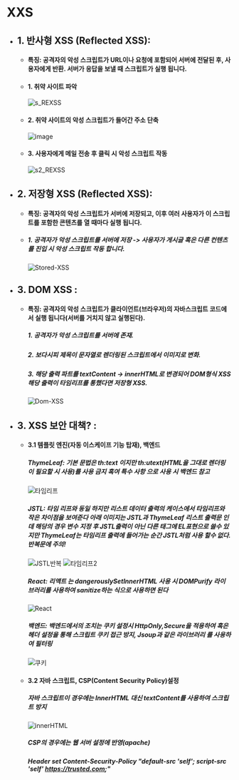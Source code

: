 # XXS
- ## 1. 반사형 XSS (Reflected XSS):  
  - #### 특징: 공격자의 악성 스크립트가 URL이나 요청에 포함되어 서버에 전달된 후, 사용자에게 반환. 서버가 응답을 보낼 때 스크립트가 실행 됩니다.
  - #### 1. 취약 사이트 파악
    ![s_REXSS](https://github.com/user-attachments/assets/aa39c1c9-ce41-41b9-9b8b-c9229e84b86c)
  - #### 2. 취약 사이트의 악성 스크립트가 들어간 주소 단축
    ![image](https://github.com/user-attachments/assets/fd5f69a4-feac-4a95-a049-faeb726fabf9)
  - #### 3. 사용자에게 메일 전송 후 클릭 시 악성 스크립트 작동
    ![s2_REXSS](https://github.com/user-attachments/assets/75fb7db3-9ce3-4f99-9f84-6dce148ad1b9)


- ## 2. 저장형 XSS (Reflected XSS):  
  - #### 특징: 공격자의 악성 스크립트가 서버에 저장되고, 이후 여러 사용자가 이 스크립트를 포함한 콘텐츠를 열 때마다 실행 됩니다.
  - ##### 1. 공격자가 악성 스크립트를 서버에 저장 -> 사용자가 게시글 혹은 다른 컨텐츠를 진입 시 악성 스크립트 작동 합니다.
    ![Stored-XSS](https://github.com/user-attachments/assets/1099afc9-0b1b-4035-9a13-46ad5c17b71b)

- ## 3. DOM XSS : 
  - #### 특징: 공격자의 악성 스크립트가 클라이언트(브라우저)의 자바스크립트 코드에서 실행 됩니다(서버를 거치지 않고 실행된다).
    ##### 1. 공격자가 악성 스크립트를 서버에 존재.   
    ##### 2. 보다시피 제목이 문자열로 렌더링된 스크립트에서 이미지로 변화.
    ##### 3. 해당 출력 파트를 textContent -> innerHTML로 변경되어 DOM형식 XSS 해당 출력이 타임리프를 통했다면 저장형 XSS.
    ![Dom-XSS](https://github.com/user-attachments/assets/420ba2b8-8209-4031-9543-5ee3dadd74c5)

- ## 3. XSS 보안 대책? :
  - #### 3.1 템플릿 엔진(자동 이스케이프 기능 탑재), 백엔드
    ##### ThymeLeaf: 기본 문법은 th:text 이지만 th:utext(HTML을 그대로 렌더링이 필요할 시 사용)를 사용 금지 혹여 특수 사항 으로 사용 시 백엔드 참고 
    ![타임리프](https://github.com/user-attachments/assets/696a653f-974b-4e86-b2e7-4444db0e95b9)  
    ##### JSTL: 타임 리프와 동일 하지만 리스트 데이터 출력의 케이스에서 타임리프와 작은 차이점을 보여준다 아래 이미지는 JSTL과 ThymeLeaf 리스트 출력문 인데 해당의 경우 변수 지정 후 JSTL출력이 아닌 다른 태그에 EL표현으로 쓸수 있지만 ThymeLeaf는 타임리프 출력에 들어가는 순간 JSTL처럼 사용 할수 없다. 반복문에 주의!
    ![JSTL반복](https://github.com/user-attachments/assets/cb991d2b-7230-48dc-b413-e97d3cb10786) ![타임리프2](https://github.com/user-attachments/assets/1972d57b-cfc6-44f2-8840-8e4a0bc2b483)  
    ##### React: 리액트 는 dangerouslySetInnerHTML 사용 시 DOMPurify 라이브러리를 사용하여 sanitize하는 식으로 사용하면 된다  
    ![React](https://github.com/user-attachments/assets/995d80a0-f1da-46b6-9982-730d1bb9f61a)  
    ##### 백엔드: 백엔드에서의 조치는 쿠키 설정시 HttpOnly,Secure을 적용하여 혹은 헤더 설정을 통해 스크립트 쿠키 접근 방지, Jsoup과 같은 라이브러리 를 사용하여 필터링  
    ![쿠키](https://github.com/user-attachments/assets/66116cc7-a043-405e-a45c-8fdac5af2b76)  
  - #### 3.2 자바 스크립트, CSP(Content Security Policy)설정 
    ##### 자바 스크립트이 경우에는 InnerHTML 대신 textContent를 사용하여 스크립트 방지   
    ![innerHTML](https://github.com/user-attachments/assets/29faad00-585b-4a1d-be5d-e7f8bb9b79fb)
    ##### CSP의 경우에는 웹 서버 설정에 반영(apache)
    ##### Header set Content-Security-Policy "default-src 'self'; script-src 'self' https://trusted.com;"


